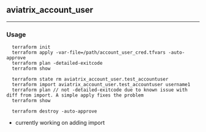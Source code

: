 ## aviatrix_account_user

---

### Usage
```
  terraform init
  terraform apply -var-file=/path/account_user_cred.tfvars -auto-approve
  terraform plan -detailed-exitcode
  terraform show

  terraform state rm aviatrix_account_user.test_accountuser
  terraform import aviatrix_account_user.test_accountuser username1
  terraform plan // not -detailed-exitcode due to known issue with diff from import. A simple apply fixes the problem
  terraform show

  terraform destroy -auto-approve
```

* currently working on adding import 

